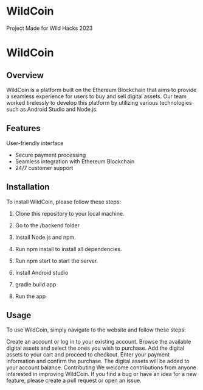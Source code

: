 # WildCoin
Project Made for Wild Hacks 2023
# WildCoin
## Overview
WildCoin is a platform built on the Ethereum Blockchain that aims to provide a seamless experience for users to buy and sell digital assets. Our team worked tirelessly to develop this platform by utilizing various technologies such as Android Studio and Node.js.

## Features
User-friendly interface
- Secure payment processing
- Seamless integration with Ethereum Blockchain
- 24/7 customer support

## Installation
To install WildCoin, please follow these steps:

1. Clone this repository to your local machine.
2. Go to the /backend folder
3. Install Node.js and npm.
4. Run npm install to install all dependencies.
5. Run npm start to start the server.

1. Install Android studio
2. gradle build app
3. Run the app

## Usage
To use WildCoin, simply navigate to the website and follow these steps:

Create an account or log in to your existing account.
Browse the available digital assets and select the ones you wish to purchase.
Add the digital assets to your cart and proceed to checkout.
Enter your payment information and confirm the purchase.
The digital assets will be added to your account balance.
Contributing
We welcome contributions from anyone interested in improving WildCoin. If you find a bug or have an idea for a new feature, please create a pull request or open an issue.
